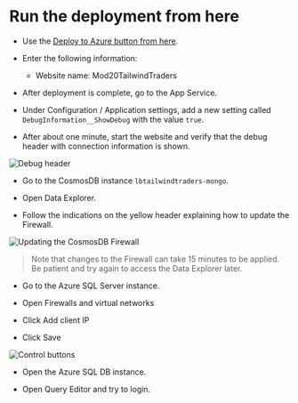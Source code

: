 # Run the deployment from here

- Use the [Deploy to Azure button from here](https://gist.github.com/anthonychu/9ab34d2991fb5c1c0c29faeebbe43a51).

- Enter the following information:

    - Website name: Mod20TailwindTraders

- After deployment is complete, go to the App Service.

- Under Configuration / Application settings, add a new setting called `DebugInformation__ShowDebug` with the value `true`.

- After about one minute, start the website and verify that the debug header with connection information is shown.

![Debug header](TODO)

- Go to the CosmosDB instance `lbtailwindtraders-mongo`.

- Open Data Explorer.

- Follow the indications on the yellow header explaining how to update the Firewall.

![Updating the CosmosDB Firewall](TODO)

> Note that changes to the Firewall can take 15 minutes to be applied. Be patient and try again to access the Data Explorer later.

- Go to the Azure SQL Server instance.

- Open Firewalls and virtual networks

- Click Add client IP

- Click Save

![Control buttons](TODO)

- Open the Azure SQL DB instance.

- Open Query Editor and try to login.